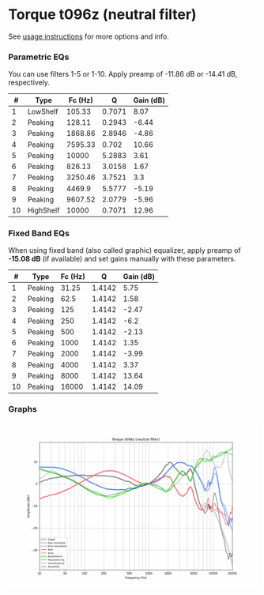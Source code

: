 # Torque t096z (neutral filter)
See [usage instructions](https://github.com/jaakkopasanen/AutoEq#usage) for more options and info.

### Parametric EQs
You can use filters 1-5 or 1-10. Apply preamp of -11.86 dB or -14.41 dB, respectively.

|   # | Type      |   Fc (Hz) |      Q |   Gain (dB) |
|-----|-----------|-----------|--------|-------------|
|   1 | LowShelf  |    105.33 | 0.7071 |        8.07 |
|   2 | Peaking   |    128.11 | 0.2943 |       -6.44 |
|   3 | Peaking   |   1868.86 | 2.8946 |       -4.86 |
|   4 | Peaking   |   7595.33 | 0.702  |       10.66 |
|   5 | Peaking   |  10000    | 5.2883 |        3.61 |
|   6 | Peaking   |    826.13 | 3.0158 |        1.67 |
|   7 | Peaking   |   3250.46 | 3.7521 |        3.3  |
|   8 | Peaking   |   4469.9  | 5.5777 |       -5.19 |
|   9 | Peaking   |   9607.52 | 2.0779 |       -5.96 |
|  10 | HighShelf |  10000    | 0.7071 |       12.96 |

### Fixed Band EQs
When using fixed band (also called graphic) equalizer, apply preamp of **-15.08 dB** (if available) and set gains manually with these parameters.

|   # | Type    |   Fc (Hz) |      Q |   Gain (dB) |
|-----|---------|-----------|--------|-------------|
|   1 | Peaking |     31.25 | 1.4142 |        5.75 |
|   2 | Peaking |     62.5  | 1.4142 |        1.58 |
|   3 | Peaking |    125    | 1.4142 |       -2.47 |
|   4 | Peaking |    250    | 1.4142 |       -6.2  |
|   5 | Peaking |    500    | 1.4142 |       -2.13 |
|   6 | Peaking |   1000    | 1.4142 |        1.35 |
|   7 | Peaking |   2000    | 1.4142 |       -3.99 |
|   8 | Peaking |   4000    | 1.4142 |        3.37 |
|   9 | Peaking |   8000    | 1.4142 |       13.64 |
|  10 | Peaking |  16000    | 1.4142 |       14.09 |

### Graphs
![](./Torque%20t096z%20(neutral%20filter).png)
